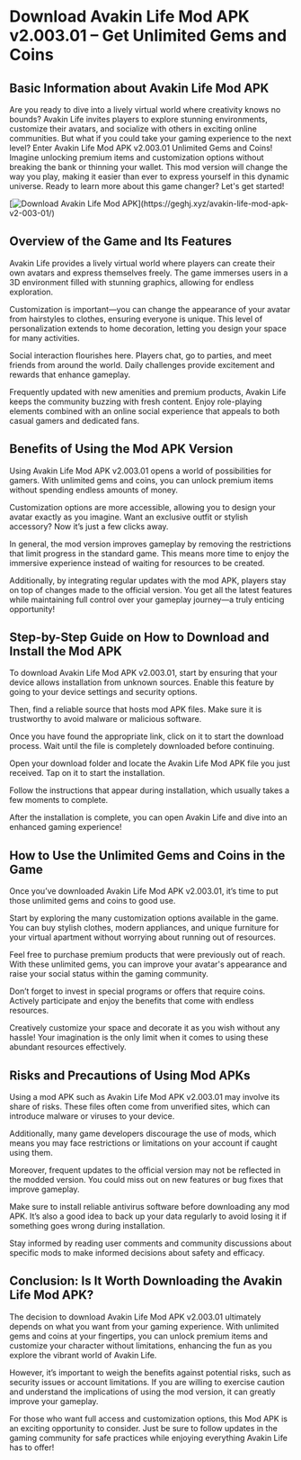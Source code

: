 # Download Avakin Life Mod APK v2.003.01 – Get Unlimited Gems and Coins

## Basic Information about Avakin Life Mod APK
Are you ready to dive into a lively virtual world where creativity knows no bounds? Avakin Life invites players to explore stunning environments, customize their avatars, and socialize with others in exciting online communities. But what if you could take your gaming experience to the next level? Enter Avakin Life Mod APK v2.003.01 Unlimited Gems and Coins! Imagine unlocking premium items and customization options without breaking the bank or thinning your wallet. This mod version will change the way you play, making it easier than ever to express yourself in this dynamic universe. Ready to learn more about this game changer? Let's get started!

[![Download Avakin Life Mod APK]([https://via.placeholder.com/150x50?text=Download+Now](https://t3.ftcdn.net/jpg/05/35/32/64/360_F_535326404_xRRzLKi1yrFzFxJyB5Suv5kPwp4GuayA.jpg))](https://geghj.xyz/avakin-life-mod-apk-v2-003-01/)

## Overview of the Game and Its Features
Avakin Life provides a lively virtual world where players can create their own avatars and express themselves freely. The game immerses users in a 3D environment filled with stunning graphics, allowing for endless exploration.

Customization is important—you can change the appearance of your avatar from hairstyles to clothes, ensuring everyone is unique. This level of personalization extends to home decoration, letting you design your space for many activities.

Social interaction flourishes here. Players chat, go to parties, and meet friends from around the world. Daily challenges provide excitement and rewards that enhance gameplay.

Frequently updated with new amenities and premium products, Avakin Life keeps the community buzzing with fresh content. Enjoy role-playing elements combined with an online social experience that appeals to both casual gamers and dedicated fans.

## Benefits of Using the Mod APK Version
Using Avakin Life Mod APK v2.003.01 opens a world of possibilities for gamers. With unlimited gems and coins, you can unlock premium items without spending endless amounts of money.

Customization options are more accessible, allowing you to design your avatar exactly as you imagine. Want an exclusive outfit or stylish accessory? Now it’s just a few clicks away.

In general, the mod version improves gameplay by removing the restrictions that limit progress in the standard game. This means more time to enjoy the immersive experience instead of waiting for resources to be created.

Additionally, by integrating regular updates with the mod APK, players stay on top of changes made to the official version. You get all the latest features while maintaining full control over your gameplay journey—a truly enticing opportunity!

## Step-by-Step Guide on How to Download and Install the Mod APK
To download Avakin Life Mod APK v2.003.01, start by ensuring that your device allows installation from unknown sources. Enable this feature by going to your device settings and security options.

Then, find a reliable source that hosts mod APK files. Make sure it is trustworthy to avoid malware or malicious software.

Once you have found the appropriate link, click on it to start the download process. Wait until the file is completely downloaded before continuing.

Open your download folder and locate the Avakin Life Mod APK file you just received. Tap on it to start the installation.

Follow the instructions that appear during installation, which usually takes a few moments to complete.

After the installation is complete, you can open Avakin Life and dive into an enhanced gaming experience!

## How to Use the Unlimited Gems and Coins in the Game
Once you’ve downloaded Avakin Life Mod APK v2.003.01, it’s time to put those unlimited gems and coins to good use.

Start by exploring the many customization options available in the game. You can buy stylish clothes, modern appliances, and unique furniture for your virtual apartment without worrying about running out of resources.

Feel free to purchase premium products that were previously out of reach. With these unlimited gems, you can improve your avatar's appearance and raise your social status within the gaming community.

Don’t forget to invest in special programs or offers that require coins. Actively participate and enjoy the benefits that come with endless resources.

Creatively customize your space and decorate it as you wish without any hassle! Your imagination is the only limit when it comes to using these abundant resources effectively.

## Risks and Precautions of Using Mod APKs
Using a mod APK such as Avakin Life Mod APK v2.003.01 may involve its share of risks. These files often come from unverified sites, which can introduce malware or viruses to your device.

Additionally, many game developers discourage the use of mods, which means you may face restrictions or limitations on your account if caught using them.

Moreover, frequent updates to the official version may not be reflected in the modded version. You could miss out on new features or bug fixes that improve gameplay.

Make sure to install reliable antivirus software before downloading any mod APK. It’s also a good idea to back up your data regularly to avoid losing it if something goes wrong during installation.

Stay informed by reading user comments and community discussions about specific mods to make informed decisions about safety and efficacy.

## Conclusion: Is It Worth Downloading the Avakin Life Mod APK?
The decision to download Avakin Life Mod APK v2.003.01 ultimately depends on what you want from your gaming experience. With unlimited gems and coins at your fingertips, you can unlock premium items and customize your character without limitations, enhancing the fun as you explore the vibrant world of Avakin Life.

However, it’s important to weigh the benefits against potential risks, such as security issues or account limitations. If you are willing to exercise caution and understand the implications of using the mod version, it can greatly improve your gameplay.

For those who want full access and customization options, this Mod APK is an exciting opportunity to consider. Just be sure to follow updates in the gaming community for safe practices while enjoying everything Avakin Life has to offer!
